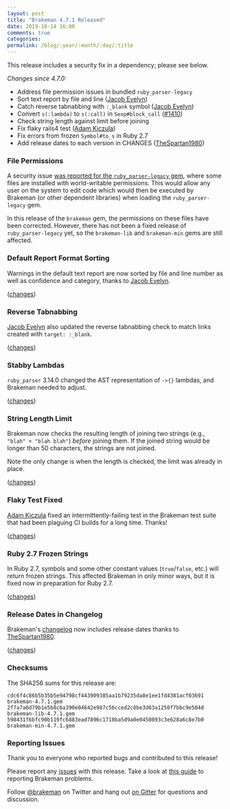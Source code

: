 ```yaml
---
layout: post
title: "Brakeman 4.7.1 Released"
date: 2019-10-14 16:00
comments: true
categories:
permalink: /blog/:year/:month/:day/:title
---
```


This release includes a security fix in a dependency; please see below.

_Changes since 4.7.0:_

* Address file permission issues in bundled `ruby_parser-legacy`
* Sort text report by file and line ([Jacob Evelyn](https://github.com/JacobEvelyn))
* Catch reverse tabnabbing with `:_blank` symbol ([Jacob Evelyn](https://github.com/JacobEvelyn))
* Convert `s(:lambda)` to `s(:call)` in `Sexp#block_call` ([#1410](https://github.com/presidentbeef/brakeman/issues/1410))
* Check string length against limit before joining
* Fix flaky rails4 test ([Adam Kiczula](https://github.com/adamkiczula))
* Fix errors from frozen `Symbol#to_s` in Ruby 2.7
* Add release dates to each version in CHANGES ([TheSpartan1980](https://github.com/TheSpartan1980))

### File Permissions

A security issue [was reported for the `ruby_parser-legacy` gem](https://github.com/zenspider/ruby_parser-legacy/issues/1), where some files are installed with world-writable permissions.
This would allow any user on the system to edit code which would then be executed by Brakeman (or other dependent libraries) when loading the `ruby_parser-legacy` gem.

In this release of the `brakeman` gem, the permissions on these files have been corrected.
However, there has not been a fixed release of `ruby_parser-legacy` yet, so the `brakeman-lib` and `brakeman-min` gems are still affected.

### Default Report Format Sorting

Warnings in the default text report are now sorted by file and line number as well as confidence and category, thanks to [Jacob Evelyn](https://github.com/JacobEvelyn). 


([changes](https://github.com/presidentbeef/brakeman/pull/1412))

### Reverse Tabnabbing

[Jacob Evelyn](https://github.com/JacobEvelyn) also updated the reverse tabnabbing check to match links created with `target: :_blank`.


([changes](https://github.com/presidentbeef/brakeman/pull/1411))

### Stabby Lambdas

`ruby_parser` 3.14.0 changed the AST representation of `->{}` lambdas, and Brakeman needed to adjust.

([changes](https://github.com/presidentbeef/brakeman/pull/1415))

### String Length Limit

Brakeman now checks the resulting length of joining two strings (e.g., `"blah" + "blah blah"`) _before_ joining them.
If the joined string would be longer than 50 characters, the strings are not joined.

Note the only change is when the length is checked, the limit was already in place.

([changes](https://github.com/presidentbeef/brakeman/pull/1421))

### Flaky Test Fixed

[Adam Kiczula](https://github.com/adamkiczula) fixed an intermittently-failing test in the Brakeman test suite that had been
plaguing CI builds for a long time. Thanks!


([changes](https://github.com/presidentbeef/brakeman/pull/1419))

### Ruby 2.7 Frozen Strings

In Ruby 2.7, symbols and some other constant values (`true`/`false`, etc.) will return frozen strings.
This affected Brakeman in only minor ways, but it is fixed now in preparation for Ruby 2.7.

([changes](https://github.com/presidentbeef/brakeman/pull/1420))

### Release Dates in Changelog

Brakeman's [changelog](https://github.com/presidentbeef/brakeman/blob/master/CHANGES.md) now includes release dates thanks to [TheSpartan1980](https://github.com/TheSpartan1980).

([changes](https://github.com/presidentbeef/brakeman/pull/1418))

### Checksums

The SHA256 sums for this release are:

    cdc6f4c86b5b35b5e94798cf443909385aa1b79235da8e1ee1fd4381acf03691  brakeman-4.7.1.gem
    2f7a7a6d79b1e5b8c6a390e04642e987c56cced2c8be3d63a1250f7bbc9e504d  brakeman-lib-4.7.1.gem
    598431f6bfc90b119fc6883ead7896c1718ba5d9a0e0450893c3e628a6c8e7b0  brakeman-min-4.7.1.gem


### Reporting Issues

Thank you to everyone who reported bugs and contributed to this release!

Please report any [issues](https://github.com/presidentbeef/brakeman/issues) with this release. Take a look at [this guide](https://github.com/presidentbeef/brakeman/wiki/How-to-Report-a-Brakeman-Issue) to reporting Brakeman problems.

Follow [@brakeman](https://twitter.com/brakeman) on Twitter and hang out [on Gitter](https://gitter.im/presidentbeef/brakeman) for questions and discussion.

